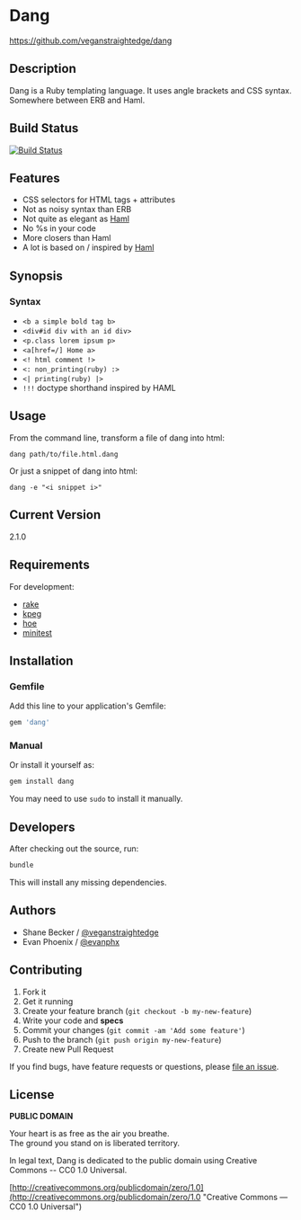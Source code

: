 # Dang

https://github.com/veganstraightedge/dang

## Description

Dang is a Ruby templating language.
It uses angle brackets and CSS syntax.
Somewhere between ERB and Haml.


## Build Status

[![Build Status](https://travis-ci.org/veganstraightedge/dang.png?branch=master)](https://travis-ci.org/veganstraightedge/dang)


## Features

* CSS selectors for HTML tags + attributes
* Not as noisy syntax than ERB
* Not quite as elegant as [Haml](http://haml.info)
* No %s in your code
* More closers than Haml
* A lot is based on / inspired by [Haml](http://haml.info)


## Synopsis
### Syntax

* `<b a simple bold tag b>`
* `<div#id div with an id div>`
* `<p.class lorem ipsum p>`
* `<a[href=/] Home a>`
* `<! html comment !>`
* `<: non_printing(ruby) :>`
* `<| printing(ruby) |>`
* `!!!` doctype shorthand inspired by HAML


## Usage

From the command line, transform a file of dang into html:

`dang path/to/file.html.dang`

Or just a snippet of dang into html:

`dang -e "<i snippet i>"`


## Current Version

2.1.0


## Requirements

For development:

* [rake](https://github.com/jimweirich/rake)
* [kpeg](https://github.com/evanphx/kpeg)
* [hoe](https://github.com/seattlerb/hoe)
* [minitest](https://github.com/seattlerb/minitest)


## Installation

### Gemfile

Add this line to your application's Gemfile:

```ruby
gem 'dang'
```

### Manual

Or install it yourself as:

```bash
gem install dang
```

You may need to use `sudo` to install it manually.


## Developers

After checking out the source, run:

```bash
bundle
```

This will install any missing dependencies.


## Authors

* Shane Becker / [@veganstraightedge](https://github.com/veganstraightedge)
* Evan Phoenix / [@evanphx](https://github.com/evanphx)


## Contributing

1. Fork it
2. Get it running
3. Create your feature branch (`git checkout -b my-new-feature`)
4. Write your code and **specs**
5. Commit your changes (`git commit -am 'Add some feature'`)
6. Push to the branch (`git push origin my-new-feature`)
7. Create new Pull Request

If you find bugs, have feature requests or questions, please
[file an issue](https://github.com/veganstraightedge/dang).


## License

**PUBLIC DOMAIN**

Your heart is as free as the air you breathe. <br>
The ground you stand on is liberated territory.

In legal text, Dang is dedicated to the public domain
using Creative Commons -- CC0 1.0 Universal.

[http://creativecommons.org/publicdomain/zero/1.0](http://creativecommons.org/publicdomain/zero/1.0 "Creative Commons &mdash; CC0 1.0 Universal")
